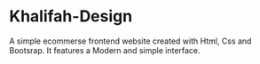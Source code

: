 # Khalifah-Design
A simple ecommerse frontend website created with Html, Css and Bootsrap.  It features a Modern and simple interface.
